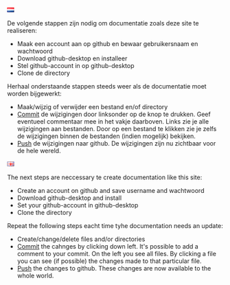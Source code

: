 ![Nederlandse vlag](../images/nl.gif)

De volgende stappen zijn nodig om documentatie zoals deze site te realiseren:

* Maak een account aan op github en bewaar gebruikersnaam en wachtwoord
* Download github-desktop en installeer
* Stel github-account in op github-desktop
* Clone de directory

Herhaal onderstaande stappen steeds weer als de documentatie moet worden bijgewerkt:

* Maak/wijzig of verwijder een bestand en/of directory
* [Commit](./images/githubdesktop_commit.PNG) de wijzigingen door linksonder op de knop te drukken. Geef eventueel commentaar mee in het vakje daarboven. Links zie je alle wijzigingen aan bestanden. Door op een bestand te klikken zie je zelfs de wijzigingen binnen de bestanden (indien mogelijk) bekijken.
* [Push](./images/githubdesktop_push.PNG) de wijzigingen naar github. De wijzigingen zijn nu zichtbaar voor de hele wereld.



![English flag](../images/gb.gif)

The next steps are neccessary te create documentation like this site:

* Create an account on github and save username and wachtwoord
* Download github-desktop and install
* Set your github-account in github-desktop
* Clone the directory

Repeat the following steps eacht time tyhe documentation needs an update:

* Create/change/delete files and/or directories
* [Commit](./images/githubdesktop_commit.PNG) the cahnges by clicking down left. It's possible to add a comment to your commit. On the left you see all files. By clicking a file you can see (if possible) the changes made to that particular file.
* [Push](./images/githubdesktop_push.PNG) the changes to github. These changes are now available to the whole world.
